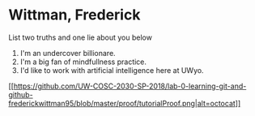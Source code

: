 # Wittman, Frederick
List two truths and one lie about you below

1. I'm an undercover billionare.
2. I'm a big fan of mindfullness practice.
3. I'd like to work with artificial intelligence here at UWyo.

[[https://github.com/UW-COSC-2030-SP-2018/lab-0-learning-git-and-github-frederickwittman95/blob/master/proof/tutorialProof.png|alt=octocat]]

